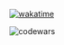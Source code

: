 [![wakatime](https://wakatime.com/badge/user/62291186-661f-420c-879f-8bc06bb547b3.svg)](https://wakatime.com/@62291186-661f-420c-879f-8bc06bb547b3)

![codewars](https://www.codewars.com/users/MaksSaga/badges/large)
